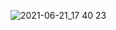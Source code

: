 ![2021-06-21_17 40 23](https://user-images.githubusercontent.com/57847892/122848764-c5810e80-d33c-11eb-82d1-12a7a171f4fa.png)
